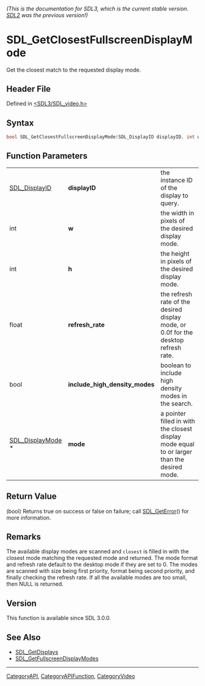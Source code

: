 ###### (This is the documentation for SDL3, which is the current stable version. [SDL2](https://wiki.libsdl.org/SDL2/) was the previous version!)
# SDL_GetClosestFullscreenDisplayMode

Get the closest match to the requested display mode.

## Header File

Defined in [<SDL3/SDL_video.h>](https://github.com/libsdl-org/SDL/blob/main/include/SDL3/SDL_video.h)

## Syntax

```c
bool SDL_GetClosestFullscreenDisplayMode(SDL_DisplayID displayID, int w, int h, float refresh_rate, bool include_high_density_modes, SDL_DisplayMode *mode);
```

## Function Parameters

|                                      |                                |                                                                                             |
| ------------------------------------ | ------------------------------ | ------------------------------------------------------------------------------------------- |
| [SDL_DisplayID](SDL_DisplayID)       | **displayID**                  | the instance ID of the display to query.                                                    |
| int                                  | **w**                          | the width in pixels of the desired display mode.                                            |
| int                                  | **h**                          | the height in pixels of the desired display mode.                                           |
| float                                | **refresh_rate**               | the refresh rate of the desired display mode, or 0.0f for the desktop refresh rate.         |
| bool                                 | **include_high_density_modes** | boolean to include high density modes in the search.                                        |
| [SDL_DisplayMode](SDL_DisplayMode) * | **mode**                       | a pointer filled in with the closest display mode equal to or larger than the desired mode. |

## Return Value

(bool) Returns true on success or false on failure; call
[SDL_GetError](SDL_GetError)() for more information.

## Remarks

The available display modes are scanned and `closest` is filled in with the
closest mode matching the requested mode and returned. The mode format and
refresh rate default to the desktop mode if they are set to 0. The modes
are scanned with size being first priority, format being second priority,
and finally checking the refresh rate. If all the available modes are too
small, then NULL is returned.

## Version

This function is available since SDL 3.0.0.

## See Also

- [SDL_GetDisplays](SDL_GetDisplays)
- [SDL_GetFullscreenDisplayModes](SDL_GetFullscreenDisplayModes)

----
[CategoryAPI](CategoryAPI), [CategoryAPIFunction](CategoryAPIFunction), [CategoryVideo](CategoryVideo)

